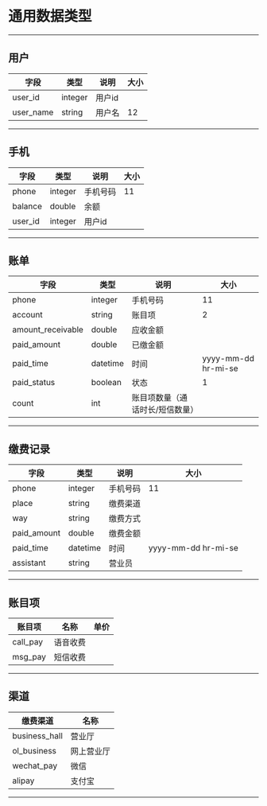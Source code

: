 ﻿# 通用数据类型 #


---
## 用户 ##

| 字段 | 类型 | 说明 | 大小|
| ---- | ---- | ---- | ----|
|    user_id  |integer|用户id|
|user_name|string|用户名|12|

---

手机
--
| 字段 | 类型 | 说明 | 大小|
| ---- | ---- | ---- | ----|
|  phone |integer|手机号码|11|
|balance|double|余额|
|user_id|integer|用户id|

---


## 账单 ##

| 字段 | 类型 | 说明 | 大小|
| ---- | ---- | ---- | ----|
|phone|integer|手机号码|11|
|account|string|账目项|2|
|amount_receivable|double|应收金额|
|paid_amount|double|已缴金额|
|paid_time|datetime|时间|yyyy-mm-dd hr-mi-se|
|paid_status|boolean|状态|1|
|count|int|账目项数量（通话时长/短信数量）|

---

## 缴费记录 ##
| 字段 | 类型 | 说明 | 大小|
| ---- | ---- | ---- | ----|
|phone|integer|手机号码|11|
|place|string|缴费渠道|
|way|string|缴费方式|
|paid_amount|double|缴费金额|
|paid_time|datetime|时间|yyyy-mm-dd hr-mi-se|
|assistant|string|营业员|




---
## 账目项 ##
| 账目项 | 名称 | 单价 |
| ---- | ---- | ---- | 
|call_pay|语音收费|
|msg_pay|短信收费|


---
## 渠道 ##

| 缴费渠道 | 名称 | 
| ---- | ---- | 
|business_hall|营业厅|
|ol_business|网上营业厅|
|wechat_pay|微信|
|alipay|支付宝|

---



